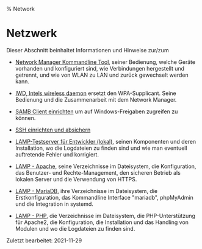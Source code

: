 % Network

# Netzwerk

Dieser Abschnitt beinhaltet Informationen und Hinweise zur/zum

+ [Network Manager Kommandline Tool](0501-inet-nm-cli_de.md#network-manager-kommandline-tool), seiner Bedienung, welche Geräte vorhanden und konfiguriert sind, wie Verbindungen hergestellt und getrennt, und wie von WLAN zu LAN und zurück gewechselt werden kann.

+ [IWD, Intels wireless daemon](0502-inet-iwd_de.md#iwd-statt-wpa_supplicant) ersetzt den WPA-Supplicant. Seine Bedienung und die Zusammenarbeit mit dem Network Manager.

+ [SAMB Client einrichten](0510-samba_de.md#samba) um auf Windows-Freigaben zugreifen zu können.

+ [SSH einrichten und absichern](0513-ssh_de.md#ssh)

+ [LAMP-Testserver für Entwickler (lokal)](0520-lamp-start_de.md#lamp-webserver), seinen Komponenten und deren Installation, wo die Logdateien zu finden sind und wie man eventuell auftretende Fehler und korrigiert.

+ [LAMP - Apache](0521-lamp-apache_de.md#apache-einrichten), seine Verzeichnisse im Dateisystem, die Konfiguration, das Benutzer- und Rechte-Management, den sicheren Betrieb als lokalen Server und die Verwendung von HTTPS.

+ [LAMP - MariaDB](0522-lamp-sql_de.md#mariadb-einrichten), ihre Verzeichnisse im Dateisystem, die Erstkonfiguration, das Kommandline Interface "mariadb", phpMyAdmin und die Integration in systemd.

+ [LAMP - PHP](0523-lamp-php_de.md#php-einrichten), die Verzeichnisse im Dateisystem, die PHP-Unterstützung für Apache2, die Konfiguration, die Installation und das Handling von Modulen und wo die Logdateien zu finden sind.

<div id="rev">Zuletzt bearbeitet: 2021-11-29</div>
